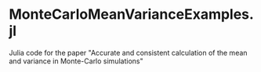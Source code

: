 # MonteCarloMeanVarianceExamples.jl
Julia code for the paper "Accurate and consistent calculation of the mean and variance in Monte-Carlo simulations"
